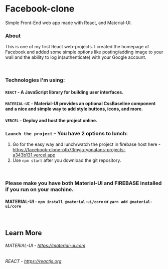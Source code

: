 # Facebook-clone 
Simple Front-End web app made with React, and Material-UI. 

### About 

This is one of my first React web-projects.
I created the homepage of Facebook and added some simple options like posting/adding image to your wall
and the ability to log in(authenticate) with your Google account.

&nbsp;   &nbsp;   &nbsp;   &nbsp;   &nbsp; 
### Technologies I'm using:


#### `REACT` - A JavaScript library for building user interfaces.

#### `MATERIAL-UI` - Material-UI provides an optional CssBaseline component and a nice and simple way to add style buttons, icons, and more. 

#### `VERCEL` - Deploy and host the project online.





### `Launch the project` - You have 2 options to lunch: 

1. Go for the easy way and lunch/watch the project in firebase host here - https://facebook-clone-otb73myja-yonatans-projects-a343b131.vercel.app
2. Use `npm start` after you download the git repository.  

&nbsp;   &nbsp;   &nbsp;   &nbsp;   &nbsp; 

### Please make you have both Material-UI and FIREBASE installed if you run on your machine.

#### MATERIAL-UI -  `npm install @material-ui/core` **or** `yarn add @material-ui/core`


&nbsp;   &nbsp;   &nbsp;   &nbsp;   &nbsp; 



## Learn More

###### MATERIAL-UI - https://material-ui.com
###### REACT - https://reactjs.org
